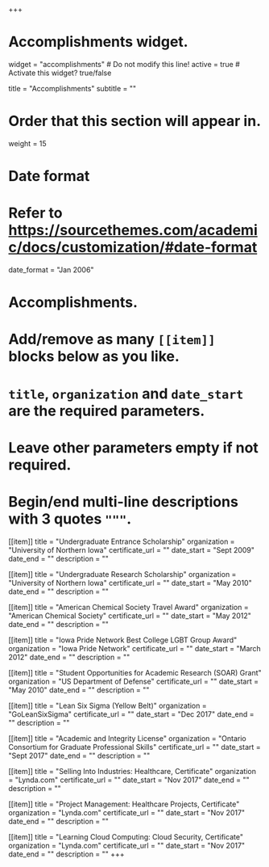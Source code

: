 +++
# Accomplishments widget.
widget = "accomplishments"  # Do not modify this line!
active = true  # Activate this widget? true/false

title = "Accomplish&shy;ments"
subtitle = ""

# Order that this section will appear in.
weight = 15

# Date format
#   Refer to https://sourcethemes.com/academic/docs/customization/#date-format
date_format = "Jan 2006"

# Accomplishments.
#   Add/remove as many `[[item]]` blocks below as you like.
#   `title`, `organization` and `date_start` are the required parameters.
#   Leave other parameters empty if not required.
#   Begin/end multi-line descriptions with 3 quotes `"""`.

[[item]]
  title = "Undergraduate Entrance Scholarship"
  organization = "University of Northern Iowa"
  certificate_url = ""
  date_start = "Sept 2009"
  date_end = ""
  description = ""

[[item]]
  title = "Undergraduate Research Scholarship"
  organization = "University of Northern Iowa"
  certificate_url = ""
  date_start = "May 2010"
  date_end = ""
  description = ""
  
[[item]]
  title = "American Chemical Society Travel Award"
  organization = "American Chemical Society"
  certificate_url = ""
  date_start = "May 2012" 
  date_end = ""
  description = ""

[[item]]
  title = "Iowa Pride Network Best College LGBT Group Award"
  organization = "Iowa Pride Network"
  certificate_url = ""
  date_start = "March 2012"
  date_end = ""
  description = ""
  
[[item]]
  title = "Student Opportunities for Academic Research (SOAR) Grant"
  organization = "US Department of Defense"
  certificate_url = ""
  date_start = "May 2010"
  date_end = ""
  description = ""
  
[[item]]
  title = "Lean Six Sigma (Yellow Belt)"
  organization = "GoLeanSixSigma"
  certificate_url = ""
  date_start = "Dec 2017"
  date_end = ""
  description = ""
  
[[item]]
  title = "Academic and Integrity License"
  organization = "Ontario Consortium for Graduate Professional Skills"
  certificate_url = ""
  date_start = "Sept 2017"
  date_end = ""
  description = ""
 
 [[item]]
  title = "Selling Into Industries: Healthcare, Certificate"
  organization = "Lynda.com"
  certificate_url = ""
  date_start = "Nov 2017" 
  date_end = ""
  description = ""
  
 [[item]]
  title = "Project Management: Healthcare Projects, Certificate"
  organization = "Lynda.com"
  certificate_url = ""
  date_start = "Nov 2017"
  date_end = ""
  description = ""
  
 [[item]]
  title = "Learning Cloud Computing: Cloud Security, Certificate"
  organization = "Lynda.com"
  certificate_url = ""
  date_start = "Nov 2017" 
  date_end = ""
  description = ""
+++
